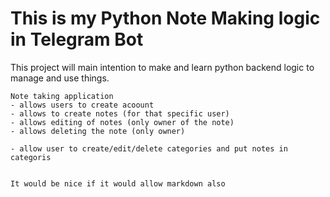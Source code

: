 # This is my Python Note Making logic in Telegram Bot

This project will main intention to make and learn python backend logic to manage and use things.

```
Note taking application
- allows users to create acoount
- allows to create notes (for that specific user)
- allows editing of notes (only owner of the note)
- allows deleting the note (only owner)

- allow user to create/edit/delete categories and put notes in categoris


It would be nice if it would allow markdown also

```





